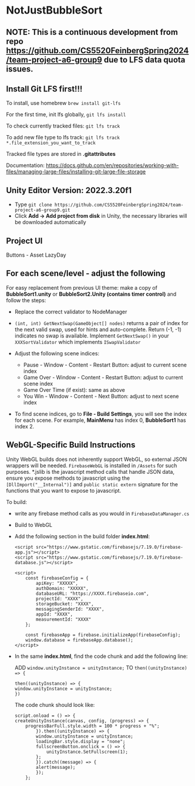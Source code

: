 # NotJustBubbleSort

## NOTE: This is a continuous development from repo https://github.com/CS5520FeinbergSpring2024/team-project-a6-group9 due to LFS data quota issues.

## Install Git LFS first!!!
To install, use homebrew `brew install git-lfs`

For the first time, init lfs globally, `git lfs install`

To check currently tracked files: `git lfs track`

To add new file type to lfs track: `git lfs track *.file_extension_you_want_to_track`

Tracked file types are stored in **.gitattributes**

Documentation: https://docs.github.com/en/repositories/working-with-files/managing-large-files/installing-git-large-file-storage

## Unity Editor Version: **2022.3.20f1**
- Type `git clone https://github.com/CS5520FeinbergSpring2024/team-project-a6-group9.git`
- Click **Add -> Add project from disk** in Unity, the necessary libraries will be downloaded automatically

## Project UI
Buttons - Asset LazyDay


## For each scene/level - adjust the following
For easy replacement from previous UI theme: make a copy of **BubbleSort1.unity** or **BubbleSort2.Unity (contains timer control)** and follow the steps:

- Replace the correct validator to NodeManager
- `(int, int) GetNextSwap(GameObject[] nodes)` returns a pair of index for the next valid swap, used for hints and auto-complete. Return (-1, -1) indicates no swap is available. Implement `GetNextSwap()` in your `XXXSortValidator` which implements `ISwapValidator`

- Adjust the following scene indices:
    - Pause - Window - Content - Restart Button: adjust to current scene index
    - Game Over - Window - Content - Restart Button: adjust to current scene index
    - Game Over Time (if exist): same as above
    - You Win - Window - Content - Next Button: adjust to next scene index

- To find scene indices, go to **File - Build Settings**, you will see the index for each scene. For example, **MainMenu** has index 0, **BubbleSort1** has index 2.

## WebGL-Specific Build Instructions
Unity WebGL builds does not inherently support WebGL, so external JSON wrappers will be needed. `FirebaseWebGL` is installed in `/Assets` for such purposes. *.jslib is the javascript method calls that handle JSON data, ensure you expose methods to javascript using the `[DllImport("__Internal")]` and `public static extern` signature for the functions that you want to expose to javascript.

To build:
 - write any firebase method calls as you would in `FirebaseDataManager.cs`
 - Build to WebGL
 - Add the following section in the build folder **index.html**:
    ```
    <script src="https://www.gstatic.com/firebasejs/7.19.0/firebase-app.js"></script>
    <script src="https://www.gstatic.com/firebasejs/7.19.0/firebase-database.js"></script>

    <script>
        const firebaseConfig = {
            apiKey: "XXXXX",
            authDomain: "XXXXX",
            databaseURL: "https://XXXX.firebaseio.com",
            projectId: "XXXX",
            storageBucket: "XXXX",
            messagingSenderId: "XXXX",
            appId: "XXXX",
            measurementId: "XXXX"
        };

        const firebaseApp = firebase.initializeApp(firebaseConfig);
        window.database = firebaseApp.database();
    </script>
    ```
- In the same **index.html**, find the code chunk and add the following line:

    ADD `window.unityInstance = unityInstance;` TO `then((unityInstance) => {`
    ```
    then((unityInstance) => {
    window.unityInstance = unityInstance;
    })
    ```

    The code chunk should look like:
    ```
    script.onload = () => {
    createUnityInstance(canvas, config, (progress) => {
        progressBarFull.style.width = 100 * progress + "%";
            }).then((unityInstance) => {
            window.unityInstance = unityInstance;
            loadingBar.style.display = "none";
            fullscreenButton.onclick = () => {
                unityInstance.SetFullscreen(1);
            };
            }).catch((message) => {
            alert(message);
            });
        };
    ```